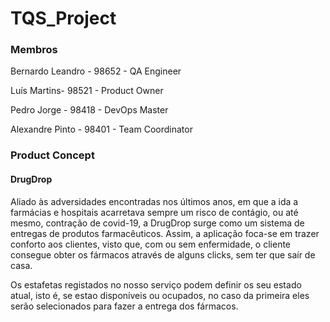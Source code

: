 # TQS_Project

### Membros

Bernardo Leandro - 98652 - QA Engineer

Luís Martins- 98521 - Product Owner

Pedro Jorge - 98418 - DevOps Master

Alexandre Pinto - 98401 - Team Coordinator

### Product Concept

#### DrugDrop

Aliado às adversidades encontradas nos últimos anos, em que a ida a farmácias e hospitais acarretava sempre um risco de contágio, ou até mesmo, contração de covid-19, a DrugDrop surge como um sistema de entregas de produtos farmacêuticos. Assim, a aplicação foca-se em trazer conforto aos clientes, visto que, com ou sem enfermidade, o cliente consegue obter os fármacos através de alguns clicks, sem ter que saír de casa.  

Os estafetas registados no nosso serviço podem definir os seu estado atual, isto é, se estao disponíveis ou ocupados, no caso da primeira eles serão selecionados para fazer a entrega dos fármacos.





